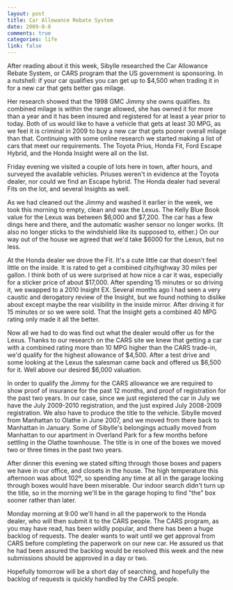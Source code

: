 ```yaml
--- 
layout: post
title: Car Allowance Rebate System
date: 2009-8-8
comments: true
categories: life
link: false
---
```

After reading about it this week, Sibylle researched the Car Allowance Rebate System, or CARS program that the US government is sponsoring. In a nutshell: if your car qualifies you can get up to $4,500 when trading it in for a new car that gets better gas milage.

Her research showed that the 1998 GMC Jimmy she owns qualifies. Its combined milage is within the range allowed, she has owned it for more than a year and it has been insured and registered for at least a year prior to today. Both of us would like to have a vehicle that gets at least 30 MPG, as we feel it is criminal in 2009 to buy a new car that gets poorer overall milage than that. Continuing with some online research we started making a list of cars that meet our requirements. The Toyota Prius, Honda Fit, Ford Escape Hybrid, and the Honda Insight were all on the list.

Friday evening we visited a couple of lots here in town, after hours, and surveyed the available vehicles. Priuses weren't in evidence at the Toyota dealer, nor could we find an Escape hybrid. The Honda dealer had several Fits on the lot, and several Insights as well.

As we had cleaned out the Jimmy and washed it earlier in the week, we took this morning to empty, clean and wax the Lexus. The Kelly Blue Book value for the Lexus was between $6,000 and $7,200. The car has a few dings here and there, and the automatic washer sensor no longer works. (It also no longer sticks to the windshield like its supposed to, either.) On our way out of the house we agreed that we'd take $6000 for the Lexus, but no less.

At the Honda dealer we drove the Fit. It's a cute little car that doesn't feel little on the inside. It is rated to get a combined city/highway 30 miles per gallon. I think both of us were surprised at how nice a car it was, especially for a sticker price of about $17,000. After spending 15 minutes or so driving it, we swapped to a 2010 Insight EX. Several months ago I had seen a very caustic and derogatory review of the Insight, but we found nothing to dislike about except maybe the rear visibility in the inside mirror. After driving it for 15 minutes or so we were sold. That the Insight gets a combined 40 MPG rating only made it all the better.

Now all we had to do was find out what the dealer would offer us for the Lexus. Thanks to our research on the CARS site we knew that getting a car with a combined rating more than 10 MPG higher than the CARS trade-in, we'd qualify for the highest allowance of $4,500. After a test drive and some looking at the Lexus the salesman came back and offered us $6,500 for it. Well above our desired $6,000 valuation.

In order to qualify the Jimmy for the CARS allowance we are required to show proof of insurance for the past 12 months, and proof of registration for the past two years. In our case, since we just registered the car in July we have the July 2009-2010 registration, and the just expired July 2008-2009 registration. We also have to produce the title to the vehicle. Sibylle moved from Manhattan to Olathe in June 2007, and we moved from there back to Manhattan in January. Some of Sibylle's belongings actually moved from Manhattan to our apartment in Overland Park for a few months before settling in the Olathe townhouse. The title is in one of the boxes we moved two or three times in the past two years.

After dinner this evening we stated sifting through those boxes and papers we have in our office, and closets in the house. The high temperature this afternoon was about 102º, so spending any time at all in the garage looking through boxes would have been miserable. Our indoor search didn't turn up the title, so in the morning we'll be in the garage hoping to find "the" box sooner rather than later.

Monday morning at 9:00 we'll hand in all the paperwork to the Honda dealer, who will then submit it to the CARS people. The CARS program, as you may have read, has been wildly popular, and there has been a huge backlog of requests. The dealer wants to wait until we get approval from CARS before completing the paperwork on our new car. He assured us that he had been assured the backlog would be resolved this week and the new submissions should be approved in a day or two.

Hopefully tomorrow will be a short day of searching, and hopefully the backlog of requests is quickly handled by the CARS people.
